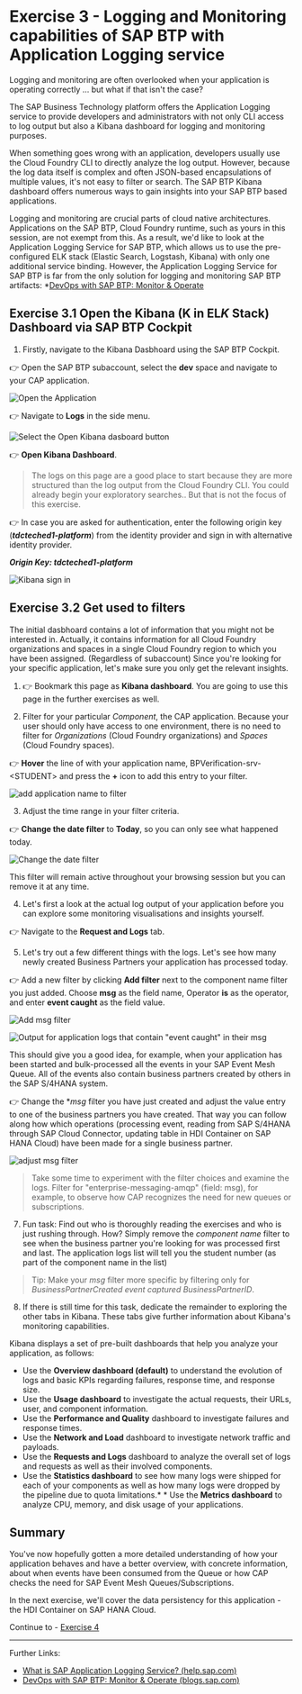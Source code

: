 # Exercise 3 - Logging and Monitoring capabilities of SAP BTP with Application Logging service

Logging and monitoring are often overlooked when your application is operating correctly ... but what if that isn't the case?

The SAP Business Technology platform offers the Application Logging service to provide developers and administrators with not only CLI access to log output but also a Kibana dashboard for logging and monitoring purposes.

When something goes wrong with an application, developers usually use the Cloud Foundry CLI to directly analyze the log output. However, because the log data itself is complex and often JSON-based encapsulations of multiple values, it's not easy to filter or search. The SAP BTP Kibana dashboard offers numerous ways to gain insights into your SAP BTP based applications.

Logging and monitoring are crucial parts of cloud native architectures. Applications on the SAP BTP, Cloud Foundry runtime, such as yours in this session, are not exempt from this. As a result, we'd like to look at the Application Logging Service for SAP BTP, which allows us to use the pre-configured ELK stack (Elastic Search, Logstash, Kibana) with only one additional service binding. However, the Application Logging Service for SAP BTP is far from the only solution for logging and monitoring SAP BTP artifacts: *[DevOps with SAP BTP: Monitor & Operate](https://blogs.sap.com/2020/01/13/devops-with-sap-cloud-platform-monitor-operate/comment-page-1/#comment-634567)

## Exercise 3.1 Open the Kibana (K in EL*K* Stack) Dashboard via SAP BTP Cockpit

1. Firstly, navigate to the Kibana Dasbhoard using the SAP BTP Cockpit. 

  👉 Open the SAP BTP subaccount, select the **dev** space and navigate to your CAP application. 

![Open the Application](./images/open_app.png)

  👉 Navigate to **Logs** in the side menu. 

![Select the Open Kibana dasboard button](./images/open_kibana.png)

  👉 **Open Kibana Dashboard**. 

 > The logs on this page are a good place to start because they are more structured than the log output from the Cloud Foundry CLI. You could already begin your exploratory searches.. But that is not the focus of this exercise.

  👉 In case you are asked for authentication, enter the following origin key (***tdcteched1-platform***) from the identity provider and sign in with alternative identity provider. 

  ***Origin Key: tdcteched1-platform***

  ![Kibana sign in](./images/cc-11.png)

## Exercise 3.2 Get used to filters 

The initial dasbhoard contains a lot of information that you might not be interested in. Actually, it contains information for all Cloud Foundry organizations and spaces in a single Cloud Foundry region to which you have been assigned. (Regardless of subaccount) Since you're looking for your specific application, let's make sure you only get the relevant insights.

1. 👉 Bookmark this page as **Kibana dashboard**. You are going to use this page in the further exercises as well. 

2. Filter for your particular *Component*, the CAP application. Because your user should only have access to one environment, there is no need to filter for *Organizations* (Cloud Foundry organizations) and *Spaces* (Cloud Foundry spaces).

  👉 **Hover** the line of with your application name, BPVerification-srv-\<STUDENT> and press the **+** icon to add this entry to your filter.  

  ![add application name to filter](./images/add_app_to_filter.png)

3. Adjust the time range in your filter criteria. 

  👉 **Change the date filter** to **Today**, so you can only see what happened today.

  ![Change the date filter ](./images/date_filter.png)

This filter will remain active throughout your browsing session but you can remove it at any time.

4. Let's first a look at the actual log output of your application before you can explore some monitoring visualisations and insights yourself. 

  👉 Navigate to the **Request and Logs** tab.

5. Let's try out a few different things with the logs. Let's see how many newly created Business Partners your application has processed today.

  👉 Add a new filter by clicking **Add filter** next to the component name filter you just added. Choose **msg** as the field name, Operator **is** as the operator, and enter **event caught** as the field value.

  ![Add msg filter](./images/add_msg_filter.png)
  
  ![Output for application logs that contain "event caught" in their msg](./images/app_logs_events_caught.png)

  This should give you a good idea, for example, when your application has been started and bulk-processed all the events in your SAP Event Mesh Queue. All of the events also contain business partners created by others in the SAP S/4HANA system.

  👉 Change the **msg* filter you have just created and adjust the value entry to one of the business partners you have created. That way you can follow along how which operations (processing event, reading from SAP S/4HANA through SAP Cloud Connector, updating table in HDI Container on SAP HANA Cloud) have been made for a single business partner. 

  ![adjust msg filter](./images/logs_for_spec_bp.png)

  > Take some time to experiment with the filter choices and examine the logs. Filter for "enterprise-messaging-amqp" (field: msg), for example, to observe how CAP recognizes the need for new queues or subscriptions.

7. Fun task: Find out who is thoroughly reading the exercises and who is just rushing through. How? Simply remove the *component name* filter to see when the business partner you're looking for was processed first and last. The application logs list will tell you the student number (as part of the component name in the list)

  > Tip: Make your *msg* filter more specific by filtering only for *BusinessPartnerCreated event captured BusinessPartnerID*.

8. If there is still time for this task, dedicate the remainder to exploring the other tabs in Kibana. These tabs give further information about Kibana's monitoring capabilities.

Kibana displays a set of pre-built dashboards that help you analyze your application, as follows:

   * Use the **Overview dashboard (default)** to understand the evolution of logs and basic KPIs regarding failures, response time, and response size.
   * Use the **Usage dashboard** to investigate the actual requests, their URLs, user, and component information.
   * Use the **Performance and Quality** dashboard to investigate failures and response times.
   * Use the **Network and Load** dashboard to investigate network traffic and payloads.
   * Use the **Requests and Logs** dashboard to analyze the overall set of logs and requests as well as their involved components.
   * Use the **Statistics dashboard** to see how many logs were shipped for each of your components as well as how many logs were dropped by the pipeline due to quota limitations.* * Use the **Metrics dashboard** to analyze CPU, memory, and disk usage of your applications.

## Summary

You've now hopefully gotten a more detailed understanding of how your application behaves and have a better overview, with concrete information, about when events have been consumed from the Queue or how CAP checks the need for SAP Event Mesh Queues/Subscriptions. 

In the next exercise, we'll cover the data persistency for this application - the HDI Container on SAP HANA Cloud. 

Continue to - [Exercise 4](../ex4/README.md)

---

Further Links: 

* [What is SAP Application Logging Service? (help.sap.com)](https://help.sap.com/docs/APPLICATION_LOGGING/ee8e8a203e024bbb8c8c2d03fce527dc/3da50b904a314eed8c5daa671d12b647.html?locale=en-US) 
* [DevOps with SAP BTP: Monitor & Operate (blogs.sap.com)](https://blogs.sap.com/tags/73554900100800002881/)
